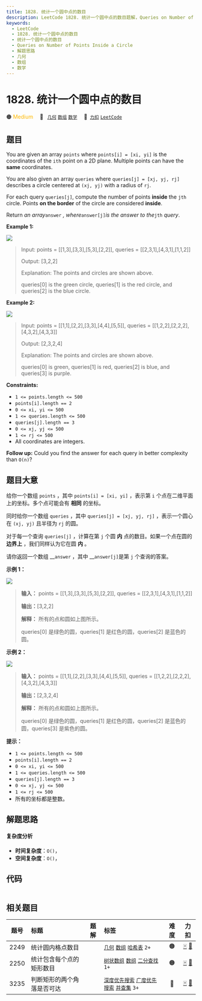 ```yaml
---
title: 1828. 统计一个圆中点的数目
description: LeetCode 1828. 统计一个圆中点的数目题解，Queries on Number of Points Inside a Circle，包含解题思路、复杂度分析以及完整的 JavaScript 代码实现。
keywords:
  - LeetCode
  - 1828. 统计一个圆中点的数目
  - 统计一个圆中点的数目
  - Queries on Number of Points Inside a Circle
  - 解题思路
  - 几何
  - 数组
  - 数学
---
```


# 1828. 统计一个圆中点的数目

🟠 <font color=#ffb800>Medium</font>&emsp; 🔖&ensp; [`几何`](/tag/geometry.md) [`数组`](/tag/array.md) [`数学`](/tag/math.md)&emsp; 🔗&ensp;[`力扣`](https://leetcode.cn/problems/queries-on-number-of-points-inside-a-circle) [`LeetCode`](https://leetcode.com/problems/queries-on-number-of-points-inside-a-circle)

## 题目

You are given an array `points` where `points[i] = [xi, yi]` is the
coordinates of the `ith` point on a 2D plane. Multiple points can have the
**same** coordinates.

You are also given an array `queries` where `queries[j] = [xj, yj, rj]`
describes a circle centered at `(xj, yj)` with a radius of `rj`.

For each query `queries[j]`, compute the number of points **inside** the `jth`
circle. Points **on the border** of the circle are considered **inside**.

Return _an array_`answer` _, where_`answer[j]`_is the answer to the_`jth`
_query_.



**Example 1:**

![](https://assets.leetcode.com/uploads/2021/03/25/chrome_2021-03-25_22-34-16.png)

> Input: points = [[1,3],[3,3],[5,3],[2,2]], queries = [[2,3,1],[4,3,1],[1,1,2]]
> 
> Output: [3,2,2]
> 
> Explanation: The points and circles are shown above.
> 
> queries[0] is the green circle, queries[1] is the red circle, and queries[2] is the blue circle.

**Example 2:**

![](https://assets.leetcode.com/uploads/2021/03/25/chrome_2021-03-25_22-42-07.png)

> Input: points = [[1,1],[2,2],[3,3],[4,4],[5,5]], queries = [[1,2,2],[2,2,2],[4,3,2],[4,3,3]]
> 
> Output: [2,3,2,4]
> 
> Explanation: The points and circles are shown above.
> 
> queries[0] is green, queries[1] is red, queries[2] is blue, and queries[3] is purple.

**Constraints:**

  * `1 <= points.length <= 500`
  * `points[i].length == 2`
  * `0 <= x​​​​​​i, y​​​​​​i <= 500`
  * `1 <= queries.length <= 500`
  * `queries[j].length == 3`
  * `0 <= xj, yj <= 500`
  * `1 <= rj <= 500`
  * All coordinates are integers.



**Follow up:** Could you find the answer for each query in better complexity
than `O(n)`?


## 题目大意

给你一个数组 `points` ，其中 `points[i] = [xi, yi]` ，表示第 `i` 个点在二维平面上的坐标。多个点可能会有 **相同**
的坐标。

同时给你一个数组 `queries` ，其中 `queries[j] = [xj, yj, rj]` ，表示一个圆心在 `(xj, yj)` 且半径为
`rj` 的圆。

对于每一个查询 `queries[j]` ，计算在第 `j` 个圆 **内** 点的数目。如果一个点在圆的 **边界上** ，我们同样认为它在圆 **内**
。

请你返回一个数组 __`answer` ，其中 __`answer[j]`是第 `j` 个查询的答案。

**示例 1：**

![](https://assets.leetcode.com/uploads/2021/03/25/chrome_2021-03-25_22-34-16.png)

> 
> 
> 
> 
> 
> **输入：** points = [[1,3],[3,3],[5,3],[2,2]], queries = [[2,3,1],[4,3,1],[1,1,2]]
> 
> **输出：**[3,2,2]
> 
> **解释：** 所有的点和圆如上图所示。
> 
> queries[0] 是绿色的圆，queries[1] 是红色的圆，queries[2] 是蓝色的圆。
> 
> 

**示例 2：**

![](https://assets.leetcode.com/uploads/2021/03/25/chrome_2021-03-25_22-42-07.png)

> 
> 
> 
> 
> 
> **输入：** points = [[1,1],[2,2],[3,3],[4,4],[5,5]], queries = [[1,2,2],[2,2,2],[4,3,2],[4,3,3]]
> 
> **输出：**[2,3,2,4]
> 
> **解释：** 所有的点和圆如上图所示。
> 
> queries[0] 是绿色的圆，queries[1] 是红色的圆，queries[2] 是蓝色的圆，queries[3] 是紫色的圆。
> 
> 

**提示：**

  * `1 <= points.length <= 500`
  * `points[i].length == 2`
  * `0 <= x​​​​​​i, y​​​​​​i <= 500`
  * `1 <= queries.length <= 500`
  * `queries[j].length == 3`
  * `0 <= xj, yj <= 500`
  * `1 <= rj <= 500`
  * 所有的坐标都是整数。


## 解题思路

#### 复杂度分析

- **时间复杂度**：`O()`，
- **空间复杂度**：`O()`，

## 代码

```javascript

```

## 相关题目

<!-- prettier-ignore -->
| 题号 | 标题 | 题解 | 标签 | 难度 | 力扣 |
| :------: | :------ | :------: | :------ | :------: | :------: |
| 2249 | 统计圆内格点数目 |  |  [`几何`](/tag/geometry.md) [`数组`](/tag/array.md) [`哈希表`](/tag/hash-table.md) `2+` | 🟠 | [🀄️](https://leetcode.cn/problems/count-lattice-points-inside-a-circle) [🔗](https://leetcode.com/problems/count-lattice-points-inside-a-circle) |
| 2250 | 统计包含每个点的矩形数目 |  |  [`树状数组`](/tag/binary-indexed-tree.md) [`数组`](/tag/array.md) [`二分查找`](/tag/binary-search.md) `1+` | 🟠 | [🀄️](https://leetcode.cn/problems/count-number-of-rectangles-containing-each-point) [🔗](https://leetcode.com/problems/count-number-of-rectangles-containing-each-point) |
| 3235 | 判断矩形的两个角落是否可达 |  |  [`深度优先搜索`](/tag/depth-first-search.md) [`广度优先搜索`](/tag/breadth-first-search.md) [`并查集`](/tag/union-find.md) `3+` | 🔴 | [🀄️](https://leetcode.cn/problems/check-if-the-rectangle-corner-is-reachable) [🔗](https://leetcode.com/problems/check-if-the-rectangle-corner-is-reachable) |
